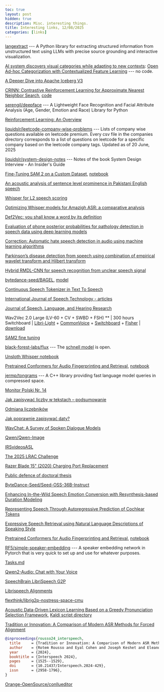 ```yaml
---
toc: true
layout: post
hidden: true
description: Misc. interesting things.
title: Interesting links, 12/08/2025
categories: [links]
---
```


[langextract](https://github.com/google/langextract)  --- A Python library for extracting structured information from unstructured text using LLMs with precise source grounding and interactive visualization.

[AI system discovers visual categories while adapting to new contexts](https://techxplore.com/news/2025-08-ai-visual-categories-contexts.html):
[Open Ad-hoc Categorization with Contextualized Feature Learning](https://cvpr.thecvf.com/virtual/2025/poster/34699)
--- no code.

[A Deeper Dive into Apache Iceberg V3](https://opensource.googleblog.com/2025/08/whats-new-in-iceberg-v3.html)

[CRINN: Contrastive Reinforcement Learning for Approximate Nearest Neighbor Search](https://www.arxiv.org/abs/2508.02091),
[code](https://github.com/deepreinforce-ai/CRINN)

[serengil/deepface](https://github.com/serengil/deepface) --- A Lightweight Face Recognition and Facial Attribute Analysis (Age, Gender, Emotion and Race) Library for Python

[Reinforcement Learning: An Overview](https://arxiv.org/pdf/2412.05265)

[liquidslr/leetcode-company-wise-problems](https://github.com/liquidslr/leetcode-company-wise-problems) --- Lists of company wise questions available on leetcode premium. Every csv file in the companies directory corresponds to a list of questions on leetcode for a specific company based on the leetcode company tags. Updated as of 20 June, 2025

[liquidslr/system-design-notes](https://github.com/liquidslr/system-design-notes) --- Notes of the book System Design Interview - An Insider's Guide

[Fine-Tuning SAM 2 on a Custom Dataset](https://www.datacamp.com/tutorial/sam2-fine-tuning),
[notebook](https://colab.research.google.com/drive/166TOgOsRvcblQK2j_HTB8CmVy5VGabas?usp=sharing#scrollTo=LTBTRJjU6sXD)

[An acoustic analysis of sentence level prominence in Pakistani English speech](https://link.springer.com/article/10.1007/s10772-024-10162-0)

[Whisper for L2 speech scoring](https://link.springer.com/article/10.1007/s10772-024-10141-5)

[Optimizing Whisper models for Amazigh ASR: a comparative analysis](https://link.springer.com/article/10.1007/s10772-024-10158-w)

[Def2Vec: you shall know a word by its definition](https://link.springer.com/article/10.1007/s10772-024-10147-z)

[Evaluation of phone posterior probabilities for pathology detection in speech data using deep learning models](https://link.springer.com/article/10.1007/s10772-024-10166-w)

[Correction: Automatic hate speech detection in audio using machine learning algorithms](https://link.springer.com/article/10.1007/s10772-025-10169-1)

[Parkinson’s disease detection from speech using combination of empirical wavelet transform and Hilbert transform](https://link.springer.com/article/10.1007/s10772-025-10172-6)

[Hybrid RMDL-CNN for speech recognition from unclear speech signal](https://link.springer.com/article/10.1007/s10772-024-10167-9)

[bytedance-seed/BAGEL](https://github.com/bytedance-seed/BAGEL),
[model](https://huggingface.co/ByteDance-Seed/BAGEL-7B-MoT)

[Continuous Speech Tokenizer in Text To Speech](https://arxiv.org/abs/2410.17081)

[International Journal of Speech Technology - articles](https://link.springer.com/journal/10772/articles)

[Journal of Speech, Language, and Hearing Research](https://pubs.asha.org/journal/jslhr)

Wav2Vec 2.0 Large (LV-60 + CV + SWBD + FSH) ** | 300 hours Switchboard | [Libri-Light](https://github.com/facebookresearch/libri-light) + [CommonVoice](https://commonvoice.mozilla.org/en/languages) + [Switchboard](https://catalog.ldc.upenn.edu/LDC97S62) + [Fisher](https://catalog.ldc.upenn.edu/LDC2004T19) | [download](https://dl.fbaipublicfiles.com/fairseq/wav2vec/w2v_large_lv_fsh_swbd_cv_ftsb300_updated.pt)
<!-- deepflow:/shared/joregan/swbd -->

[SAM2 fine tuning](https://www.datacamp.com/tutorial/sam2-fine-tuning)

[black-forest-labs/flux](https://github.com/black-forest-labs/flux) --- The [schnell model](https://huggingface.co/black-forest-labs/FLUX.1-schnell) is open.

[Unsloth Whisper notebook](https://colab.research.google.com/github/unslothai/notebooks/blob/main/nb/Whisper.ipynb)

[Pretrained Conformers for Audio Fingerprinting and Retrieval](https://arxiv.org/abs/2508.11609),
[notebook](https://github.com/KemalAltwlkany/pretrained-conformers)

[jermp/tongrams](https://github.com/jermp/tongrams) --- A C++ library providing fast language model queries in compressed space.

[Monitor Polski Nr. 14](https://monitorpolski.gov.pl/M1925014000000.pdf)

[Jak zapisywać liczby w tekstach – podsumowanie](https://bookowska.pl/jak-zapisywac-liczby-w-tekstach/)

[Odmiana liczebników](https://aleklasa.pl/gimnazjum/gramatyka/c182-fleksja/odmiana-liczebnikow)

[Jak poprawnie zapisywać daty?](https://klinwords.pl/jak-zapisywac-daty/)

[WavChat: A Survey of Spoken Dialogue Models](https://arxiv.org/abs/2411.13577)

[Qwen/Qwen-Image](https://huggingface.co/Qwen/Qwen-Image)

[IRSvideosASL](https://www.youtube.com/@IRSvideosASL)

[The 2025 LRAC Challenge](https://crowdsourcing.cisco.com/lrac-challenge/2025/)

[Razer Blade 15" (2020) Charging Port Replacement](https://www.ifixit.com/Guide/Razer+Blade+15-Inch+%282020%29+Charging+Port+Replacement/164815)

[Public defence of doctoral thesis](https://intra.kth.se/en/eecs/forskarutbildning/public-defence-of-doctoral-thesis-1.813458)

[ByteDance-Seed/Seed-OSS-36B-Instruct](https://huggingface.co/ByteDance-Seed/Seed-OSS-36B-Instruct)

[Enhancing In-the-Wild Speech Emotion Conversion with Resynthesis-based Duration Modeling](https://arxiv.org/abs/2508.11535)

[Representing Speech Through Autoregressive Prediction of Cochlear Tokens](https://arxiv.org/abs/2508.11598)

[Expressive Speech Retrieval using Natural Language Descriptions of Speaking Style](https://arxiv.org/abs/2508.11187)

[Pretrained Conformers for Audio Fingerprinting and Retrieval](https://arxiv.org/abs/2508.11609),
[notebook](https://github.com/KemalAltwlkany/pretrained-conformers)

[RF5/simple-speaker-embedding](https://github.com/RF5/simple-speaker-embedding) --- A speaker embedding network in Pytorch that is very quick to set up and use for whatever purposes.

[Tasks.md](https://github.com/BaldissaraMatheus/Tasks.md)

[Qwen2-Audio: Chat with Your Voice](https://qwenlm.github.io/blog/qwen2-audio/)

[SpeechBrain LibriSpeech G2P](https://github.com/speechbrain/speechbrain/tree/develop/recipes/LibriSpeech/G2P)

[Librispeech Alignments](https://zenodo.org/records/2619474#.YbwRGi_73JM)

[flexthink/librig2p-nostress-space-cmu](https://huggingface.co/datasets/flexthink/librig2p-nostress-space-cmu)

[Acoustic Data-Driven Lexicon Learning Based on a Greedy Pronunciation Selection Framework](https://www.isca-archive.org/interspeech_2017/zhang17h_interspeech.html),
[Kaldi script directory](https://github.com/kaldi-asr/kaldi/blob/master/egs/wsj/s5/steps/dict/)

[Tradition or Innovation: A Comparison of Modern ASR Methods for Forced Alignment](https://www.isca-archive.org/interspeech_2024/rousso24_interspeech.html)

```bibtex
@inproceedings{rousso24_interspeech,
  title     = {Tradition or Innovation: A Comparison of Modern ASR Methods for Forced Alignment},
  author    = {Rotem Rousso and Eyal Cohen and Joseph Keshet and Eleanor Chodroff},
  year      = {2024},
  booktitle = {Interspeech 2024},
  pages     = {1525--1529},
  doi       = {10.21437/Interspeech.2024-429},
  issn      = {2958-1796},
}
```

[Orange-OpenSource/conllueditor](https://github.com/Orange-OpenSource/conllueditor)